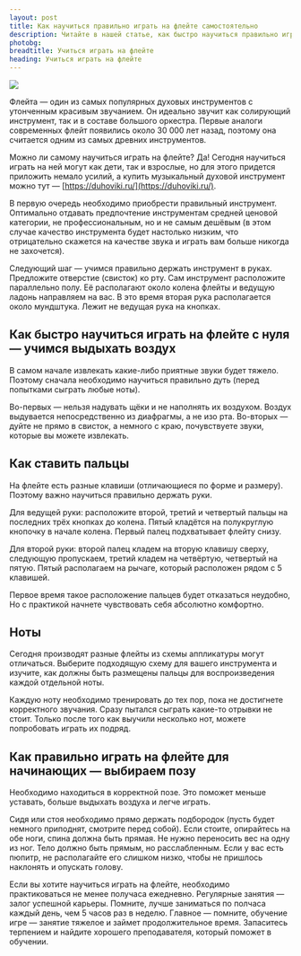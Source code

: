 ```yaml
---
layout: post
title: Как научиться правильно играть на флейте самостоятельно
description: Читайте в нашей статье, как быстро научиться правильно играть на флейте с нуля и можно ли сделать это самостоятельно.
photobg: 
breadtitle: Учиться играть на флейте
heading: Учиться играть на флейте
---
```


![](https://pochitai.club/images/kak-nauchitsya-igrat-na-flejte.jpg)

Флейта — один из самых популярных духовых инструментов с утонченным красивым звучанием. Он идеально звучит как солирующий инструмент, так и в составе большого оркестра. Первые аналоги современных флейт появились около 30 000 лет назад, поэтому она считается одним из самых древних инструментов.

Можно ли самому научиться играть на флейте? Да! Сегодня научиться играть на ней могут как дети, так и взрослые, но для этого придется приложить немало усилий, а купить музыкальный духовой инструмент можно тут — [https://duhoviki.ru/](https://duhoviki.ru/). 

В первую очередь необходимо приобрести правильный инструмент. Оптимально отдавать предпочтение инструментам средней ценовой категории, не профессиональным, но и не самым дешёвым (в этом случае качество инструмента будет настолько низким, что отрицательно скажется на качестве звука и играть вам больше никогда не захочется).

Следующий шаг — учимся правильно держать инструмент в руках. Предложите отверстие (свисток) ко рту. Сам инструмент расположите параллельно полу. Её располагают около колена флейты и ведущую ладонь направляем на вас. В это время вторая рука располагается около мундштука. Лежит не ведущая рука на кнопках.

## Как быстро научиться играть на флейте с нуля — учимся выдыхать воздух

В самом начале извлекать какие-либо приятные звуки будет тяжело. Поэтому сначала необходимо научиться правильно дуть (перед попытками сыграть любые ноты).

Во-первых — нельзя надувать щёки и не наполнять их воздухом. Воздух выдувается непосредственно из диафрагмы, а не изо рта. Во-вторых — дуйте не прямо в свисток, а немного с краю, почувствуете звуки, которые вы можете извлекать.

## Как ставить пальцы

На флейте есть разные клавиши (отличающиеся по форме и размеру). Поэтому важно научиться правильно держать руки.

Для ведущей руки: расположите второй, третий и четвертый пальцы на последних трёх кнопках до колена. Пятый кладётся на полукруглую кнопочку в начале колена. Первый палец подхватывает флейту снизу.

Для второй руки: второй палец кладем на вторую клавишу сверху, следующую пропускаем, третий кладем на четвёртую, четвертый на пятую. Пятый располагаем на рычаге, который расположен рядом с 5 клавишей.

Первое время такое расположение пальцев будет отказаться неудобно, Но с практикой начнете чувствовать себя абсолютно комфортно.

## Ноты

Сегодня производят разные флейты из схемы аппликатуры могут отличаться. Выберите подходящую схему для вашего инструмента и изучите, как должны быть размещены пальцы для воспроизведения каждой отдельной ноты.

Каждую ноту необходимо тренировать до тех пор, пока не достигнете корректного звучания. Сразу пытался сыграть какие-то отрывки не стоит. Только после того как выучили несколько нот, можете попробовать играть их подряд.

## Как правильно играть на флейте для начинающих — выбираем позу

Необходимо находиться в корректной позе. Это поможет меньше уставать, больше выдыхать воздуха и легче играть.

Сидя или стоя необходимо прямо держать подбородок (пусть будет немного приподнят, смотрите перед собой). Если стоите, опирайтесь на обе ноги, спина должна быть прямая. Не нужно переносить вес на одну из ног. Тело должно быть прямым, но расслабленным. Если у вас есть пюпитр, не располагайте его слишком низко, чтобы не пришлось наклонять и опускать голову.

Если вы хотите научиться играть на флейте, необходимо практиковаться не менее получаса ежедневно. Регулярные занятия — залог успешной карьеры. Помните, лучше заниматься по полчаса каждый день, чем 5 часов раз в неделю. Главное — помните, обучение игре — занятие тяжелое и займет продолжительное время. Запаситесь терпением и найдите хорошего преподавателя, который поможет в обучении.
